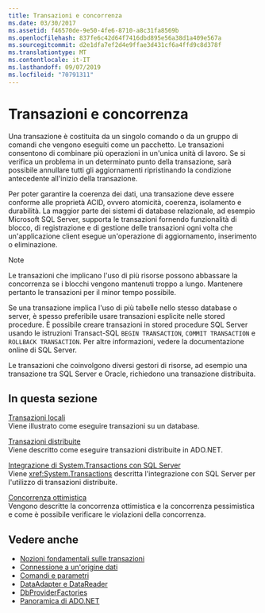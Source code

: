 ```yaml
---
title: Transazioni e concorrenza
ms.date: 03/30/2017
ms.assetid: f46570de-9e50-4fe6-8710-a8c31fa8569b
ms.openlocfilehash: 837fe6c42d64f7416dbd895e56a38d1a409e567a
ms.sourcegitcommit: d2e1dfa7ef2d4e9ffae3d431cf6a4ffd9c8d378f
ms.translationtype: MT
ms.contentlocale: it-IT
ms.lasthandoff: 09/07/2019
ms.locfileid: "70791311"
---
```

# <a name="transactions-and-concurrency"></a>Transazioni e concorrenza
Una transazione è costituita da un singolo comando o da un gruppo di comandi che vengono eseguiti come un pacchetto. Le transazioni consentono di combinare più operazioni in un'unica unità di lavoro. Se si verifica un problema in un determinato punto della transazione, sarà possibile annullare tutti gli aggiornamenti ripristinando la condizione antecedente all'inizio della transazione.  
  
 Per poter garantire la coerenza dei dati, una transazione deve essere conforme alle proprietà ACID, ovvero atomicità, coerenza, isolamento e durabilità. La maggior parte dei sistemi di database relazionale, ad esempio Microsoft SQL Server, supporta le transazioni fornendo funzionalità di blocco, di registrazione e di gestione delle transazioni ogni volta che un'applicazione client esegue un'operazione di aggiornamento, inserimento o eliminazione.  
  
> [!NOTE]
> Le transazioni che implicano l'uso di più risorse possono abbassare la concorrenza se i blocchi vengono mantenuti troppo a lungo. Mantenere pertanto le transazioni per il minor tempo possibile.  
  
 Se una transazione implica l'uso di più tabelle nello stesso database o server, è spesso preferibile usare transazioni esplicite nelle stored procedure. È possibile creare transazioni in stored procedure SQL Server usando le istruzioni Transact-SQL `BEGIN TRANSACTION`, `COMMIT TRANSACTION` e `ROLLBACK TRANSACTION`. Per altre informazioni, vedere la documentazione online di SQL Server.  
  
 Le transazioni che coinvolgono diversi gestori di risorse, ad esempio una transazione tra SQL Server e Oracle, richiedono una transazione distribuita.  
  
## <a name="in-this-section"></a>In questa sezione  
 [Transazioni locali](local-transactions.md)  
 Viene illustrato come eseguire transazioni su un database.  
  
 [Transazioni distribuite](distributed-transactions.md)  
 Viene descritto come eseguire transazioni distribuite in ADO.NET.  
  
 [Integrazione di System.Transactions con SQL Server](system-transactions-integration-with-sql-server.md)  
 Viene <xref:System.Transactions> descritta l'integrazione con SQL Server per l'utilizzo di transazioni distribuite.  
  
 [Concorrenza ottimistica](optimistic-concurrency.md)  
 Vengono descritte la concorrenza ottimistica e la concorrenza pessimistica e come è possibile verificare le violazioni della concorrenza.  
  
## <a name="see-also"></a>Vedere anche

- [Nozioni fondamentali sulle transazioni](../transactions/transaction-fundamentals.md)
- [Connessione a un'origine dati](connecting-to-a-data-source.md)
- [Comandi e parametri](commands-and-parameters.md)
- [DataAdapter e DataReader](dataadapters-and-datareaders.md)
- [DbProviderFactories](dbproviderfactories.md)
- [Panoramica di ADO.NET](ado-net-overview.md)
